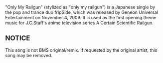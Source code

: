 "Only My Railgun" (stylized as "only my railgun") is a Japanese single by the pop and trance duo fripSide, which was released by Geneon Universal Entertainment on November 4, 2009. It is used as the first opening theme music for J.C.Staff's anime television series A Certain Scientific Railgun.

NOTICE
-
This song is not BMS original/remix. If requested by the original artist, this song may be removed.
